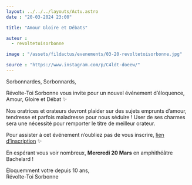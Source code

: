 ```yaml
---
layout: ../../../layouts/Actu.astro
date : "20-03-2024 23:00"

title: "Amour Gloire et Débats"

auteur :
  - revoltetoisorbonne

image : "/assets/fildactus/evenements/03-20-revoltetoisorbonne.jpg"

source : "https://www.instagram.com/p/C4ldt-doeew/"
---
```


Sorbonnardes, Sorbonnards,

Révolte-Toi Sorbonne vous invite pour un nouvel événement d’éloquence,  
Amour, Gloire et Débat ✨

Nos oratrices et orateurs devront plaider sur des sujets emprunts d’amour, tendresse et parfois maladresse pour nous séduire ! User de ses charmes sera une nécessité pour remporter le titre de meilleur orateur.

Pour assister à cet événement n’oubliez pas de vous inscrire, [lien d’inscription](https://docs.google.com/forms/d/e/1FAIpQLSeXAY0Qz7H1naO7kyGU7HPhvYoJIdOZTxvDwzn_s-8TmsCKXA/viewform) ✨

En espérant vous voir nombreux, __Mercredi 20 Mars__ en amphithéâtre Bachelard !

Éloquemment votre depuis 10 ans,  
Révolte-Toi Sorbonne